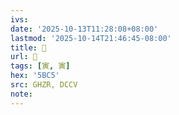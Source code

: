 ```yaml
---
ivs:
date: '2025-10-13T11:28:08+08:00'
lastmod: '2025-10-14T21:46:45-08:00'
title: 󰛦
url: 󰛦
tags: [寅, 寅]
hex: '5BC5'
src: GHZR, DCCV
note:
---
```

